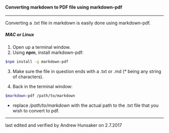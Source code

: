 #### Converting markdown to PDF file using markdown-pdf
---
Converting a .txt file in markdown is easily done using markdown-pdf.

##### MAC or Linux

1. Open up a terminal window.
2. Using __npm__, install markdown-pdf:

```bash
$npm install -g markdown-pdf
```

3. Make sure the file in question ends with a .txt or .md (* being any string of characters).

4. Back in the terminal window:
```bash
$markdown-pdf /path/to/markdown
```
* replace _/path/to/markdown_ with the actual path to the .txt file that you wish to convert to pdf.

---
last edited and verified by Andrew Hunsaker on 2.7.2017
